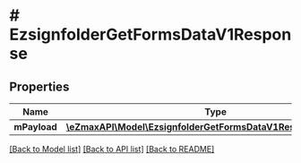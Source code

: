 # # EzsignfolderGetFormsDataV1Response

## Properties

Name | Type | Description | Notes
------------ | ------------- | ------------- | -------------
**mPayload** | [**\eZmaxAPI\Model\EzsignfolderGetFormsDataV1ResponseMPayload**](EzsignfolderGetFormsDataV1ResponseMPayload.md) |  |

[[Back to Model list]](../../README.md#models) [[Back to API list]](../../README.md#endpoints) [[Back to README]](../../README.md)
